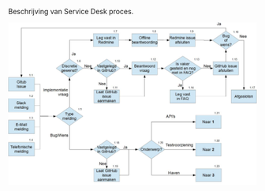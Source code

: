 Beschrijving van Service Desk proces.

![Service Desk](https://github.com/VNG-Realisatie/api-beheer/blob/master/Processen/ServiceDesk.jpg)
